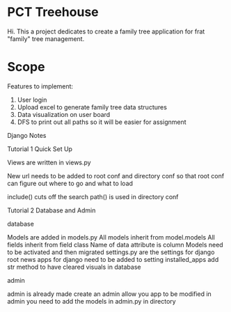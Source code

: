 # PCT Treehouse

Hi. This a project dedicates to create a family tree application for frat "family" tree management. 


# Scope

Features to implement:
1. User login
2. Upload excel to generate family tree data structures
3. Data visualization on user board
4. DFS to print out all paths so it will be easier for assignment


Django Notes

Tutorial 1 Quick Set Up

Views are written in views.py

New url needs to be added to root conf and directory conf so that root conf can figure out where to go and what to load

include() cuts off the search
path() is used in directory conf

Tutorial 2 Database and Admin

database

Models are added in models.py
All models inherit from model.models
All fields inherit from field class
Name of data attribute is column
Models need to be activated and then migrated
settings.py are the settings for django root
news apps for django need to be added to setting installed_apps
add str method to have cleared visuals in database

admin

admin is already made
create an admin
allow you app to be modified in admin you need to add the models in admin.py in directory
